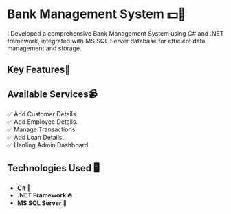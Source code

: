 # Bank Management System 💵🚶

I Developed a comprehensive Bank Management System using C# and .NET framework, integrated with MS SQL Server database for efficient data management and storage.

## Key Features📝


## Available Services📹

✅ Add Customer Details.<br>
✅ Add Employee Details.<br>
✅ Manage Transactions.<br>
✅ Add Loan Details.<br>
✅ Hanling Admin Dashboard.

## Technologies Used 🖥️

- **C# 📱**<br>
- **.NET Framework 🔥**<br>
- **MS SQL Server 🔔**
